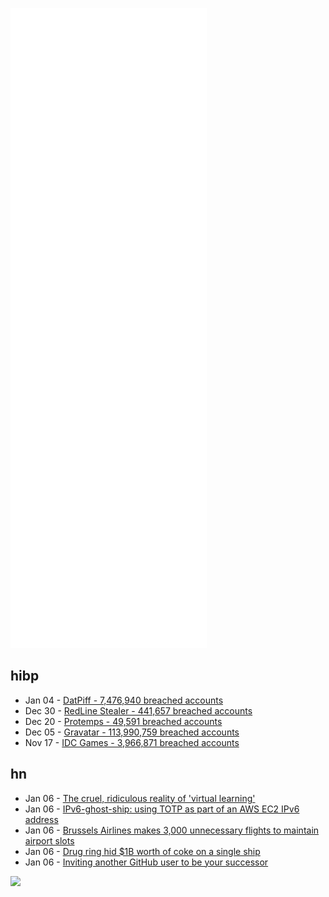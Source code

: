 ![Metrics](https://raw.githubusercontent.com/phixion/phixion/master/metrics.svg)

## hibp

<!--
for https://github.com/phixion/phixion/blob/main/.github/workflows/feeds.yml
-->
<!--START_SECTION:haveibeenpwnd-->
- Jan 04 - [DatPiff - 7,476,940 breached accounts](https://haveibeenpwned.com/PwnedWebsites#DatPiff)
- Dec 30 - [RedLine Stealer - 441,657 breached accounts](https://haveibeenpwned.com/PwnedWebsites#RedLineStealer)
- Dec 20 - [Protemps - 49,591 breached accounts](https://haveibeenpwned.com/PwnedWebsites#Protemps)
- Dec 05 - [Gravatar - 113,990,759 breached accounts](https://haveibeenpwned.com/PwnedWebsites#Gravatar)
- Nov 17 - [IDC Games - 3,966,871 breached accounts](https://haveibeenpwned.com/PwnedWebsites#IDCGames)
<!--END_SECTION:haveibeenpwnd-->

## hn

<!--
for https://github.com/phixion/phixion/blob/main/.github/workflows/feeds.yml
-->
<!--START_SECTION:hn-->
- Jan 06 - [The cruel, ridiculous reality of 'virtual learning'](https://www.macleans.ca/society/the-cruel-ridiculous-reality-of-virtual-learning/)
- Jan 06 - [IPv6-ghost-ship: using TOTP as part of an AWS EC2 IPv6 address](https://github.com/aidansteele/ipv6-ghost-ship)
- Jan 06 - [Brussels Airlines makes 3,000 unnecessary flights to maintain airport slots](https://www.thebulletin.be/brussels-airlines-makes-3000-unnecessary-flights-maintain-airport-slots)
- Jan 06 - [Drug ring hid $1B worth of coke on a single ship](https://www.freightwaves.com/news/case-closed-how-drug-ring-hid-20-tons-of-coke-on-a-single-ship)
- Jan 06 - [Inviting another GitHub user to be your successor](https://docs.github.com/en/account-and-profile/setting-up-and-managing-your-github-user-account/managing-access-to-your-personal-repositories/maintaining-ownership-continuity-of-your-user-accounts-repositories)
<!--END_SECTION:hn-->

<!--
for https://yhype.me
-->
![](https://hit.yhype.me/github/profile?user_id=13013670)
